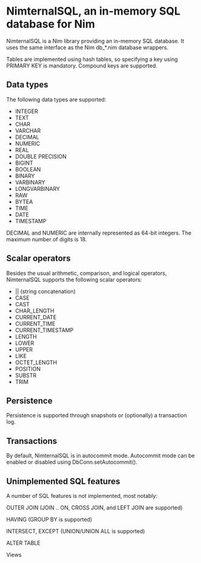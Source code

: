# NimternalSQL, an in-memory SQL database for Nim

NimternalSQL is a Nim library providing an in-memory SQL database.
It uses the same interface as the Nim db_*.nim database wrappers.

Tables are implemented using hash tables, so specifying a key using PRIMARY KEY is mandatory.
Compound keys are supported.

## Data types

The following data types are supported:

* INTEGER
* TEXT
* CHAR
* VARCHAR
* DECIMAL
* NUMERIC
* REAL
* DOUBLE PRECISION
* BIGINT
* BOOLEAN
* BINARY
* VARBINARY
* LONGVARBINARY
* RAW
* BYTEA
* TIME
* DATE
* TIMESTAMP

DECIMAL and NUMERIC are internally represented as 64-bit integers. The maximum number of digits is 18.

## Scalar operators

Besides the usual arithmetic, comparison, and logical operators, NimternalSQL supports the following scalar operators:

* || (string concatenation)
* CASE
* CAST
* CHAR_LENGTH
* CURRENT_DATE
* CURRENT_TIME
* CURRENT_TIMESTAMP
* LENGTH
* LOWER
* UPPER
* LIKE
* OCTET_LENGTH
* POSITION
* SUBSTR
* TRIM

## Persistence

Persistence is supported through snapshots or (optionally) a transaction
log.

## Transactions

By default, NimternalSQL is in autocommit mode. Autocommit mode can be
enabled or disabled using DbConn.setAutocommit().

## Unimplemented SQL features

A number of SQL features is not implemented, most notably:

OUTER JOIN (JOIN .. ON, CROSS JOIN, and LEFT JOIN are supported)

HAVING (GROUP BY is supported)

INTERSECT, EXCEPT (UNION/UNION ALL is supported)

ALTER TABLE

Views
